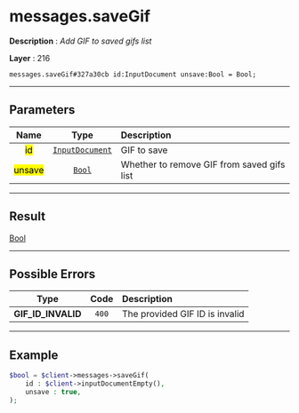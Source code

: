 # messages.saveGif

**Description** : *Add GIF to saved gifs list*

**Layer** : 216

```tl
messages.saveGif#327a30cb id:InputDocument unsave:Bool = Bool;
```

---

## Parameters

| Name | Type | Description |
| :---: | :---: | :--- |
| <mark>id</mark> | [`InputDocument`](type/InputDocument) | GIF to save |
| <mark>unsave</mark> | [`Bool`](type/Bool) | Whether to remove GIF from saved gifs list |

---

## Result

[Bool](type/Bool)

---

## Possible Errors

| Type | Code | Description |
| :---: | :---: | :--- |
| **GIF_ID_INVALID** | `400` | The provided GIF ID is invalid |

---

## Example

```php
$bool = $client->messages->saveGif(
	id : $client->inputDocumentEmpty(),
	unsave : true,
);
```
